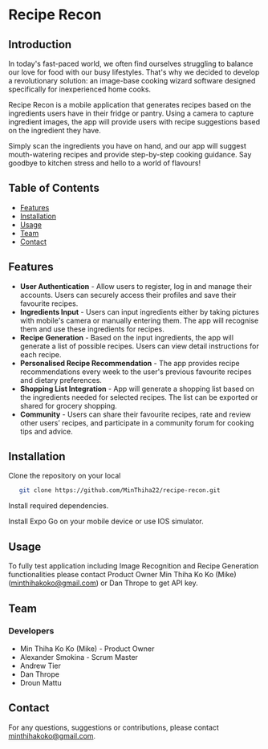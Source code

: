 # Recipe Recon

## Introduction
In today's fast-paced world, we often find ourselves struggling to balance our love for food with our busy lifestyles. That's why we decided to develop a revolutionary solution: an image-base cooking wizard software designed specifically for inexperienced home cooks. 

Recipe Recon is a mobile application that generates recipes based on the ingredients users have in their fridge or pantry. Using a camera to capture ingredient images, the app will provide users with recipe suggestions based on the ingredient they have. 

Simply scan the ingredients you have on hand, and our app will suggest mouth-watering recipes and provide step-by-step cooking guidance. Say goodbye to kitchen stress and hello to a world of flavours!

## Table of Contents
- [Features](#features)
- [Installation](#installation)
- [Usage](#usage)
- [Team](#team)
- [Contact](#contact)


## Features

- **User Authentication** - Allow users to register, log in and manage their accounts. Users can securely access their profiles and save their favourite recipes.
- **Ingredients Input** - Users can input ingredients either by taking pictures with mobile's camera or manually entering them. The app will recognise them and use these ingredients for recipes.
- **Recipe Generation** - Based on the input ingredients, the app will generate a list of possible recipes. Users can view detail instructions for each recipe.
- **Personalised Recipe Recommendation** - The app provides recipe recommendations every week to the user's previous favourite recipes and dietary preferences.
- **Shopping List Integration** - App will generate a shopping list based on the ingredients needed for selected recipes. The list can be exported or shared for grocery shopping.
- **Community** - Users can share their favourite recipes, rate and review other users’ recipes, and participate in a community forum for cooking tips and advice.

## Installation
Clone the repository on your local
```bash
   git clone https://github.com/MinThiha22/recipe-recon.git
```
Install required dependencies.

Install Expo Go on your mobile device or use IOS simulator.

## Usage
To fully test application including Image Recognition and Recipe Generation functionalities please contact Product Owner Min Thiha Ko Ko (Mike) (minthihakoko@gmail.com) or Dan Thrope to get API key.


## Team
### Developers
- Min Thiha Ko Ko (Mike) - Product Owner
- Alexander Smokina - Scrum Master
- Andrew Tier
- Dan Thrope
- Droun Mattu

## Contact
For any questions, suggestions or contributions, please contact minthihakoko@gmail.com.


